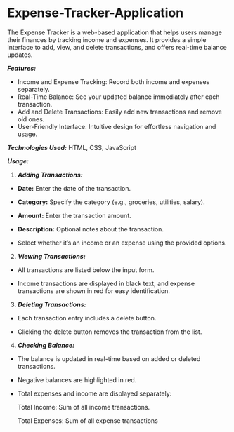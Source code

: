 # Expense-Tracker-Application

The Expense Tracker is a web-based application that helps users manage their finances by tracking income and expenses. It provides a simple interface to add, view, and delete transactions, and offers real-time balance updates.

***Features:***
- Income and Expense Tracking: Record both income and expenses separately.
- Real-Time Balance: See your updated balance immediately after each transaction.
- Add and Delete Transactions: Easily add new transactions and remove old ones.
- User-Friendly Interface: Intuitive design for effortless navigation and usage.

***Technologies Used:*** HTML, CSS, JavaScript


***Usage:***

1. ***Adding Transactions:***

- **Date:** Enter the date of the transaction.

- **Category:** Specify the category (e.g., groceries, utilities, salary).

- **Amount:** Enter the transaction amount.

- **Description:** Optional notes about the transaction.

- Select whether it’s an income or an expense using the provided options.


2. ***Viewing Transactions:***

- All transactions are listed below the input form.

- Income transactions are displayed in black text, and expense transactions are shown in red for easy identification.


3. ***Deleting Transactions:***

- Each transaction entry includes a delete button.

- Clicking the delete button removes the transaction from the list.


4. ***Checking Balance:***

- The balance is updated in real-time based on added or deleted transactions.

- Negative balances are highlighted in red.

- Total expenses and income are displayed separately:

  Total Income: Sum of all income transactions.

  Total Expenses: Sum of all expense transactions
